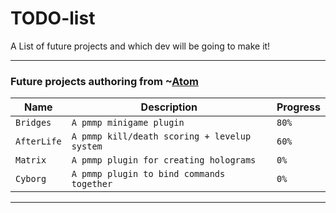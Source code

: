 # TODO-list
A List of future projects and which dev will be going to make it!

<hr>

### Future projects authoring from ~[Atom](https://github.com/Atomization)

| Name | Description | Progress |
| ---- | ----------- | -------- |
| `Bridges` | `A pmmp minigame plugin` | `80%` |
| `AfterLife` | `A pmmp kill/death scoring + levelup system` | `60%` |
| `Matrix` | `A pmmp plugin for creating holograms` | `0%` |
| `Cyborg` | `A pmmp plugin to bind commands together` | `0%` |

<hr>
